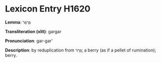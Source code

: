# Lexicon Entry H1620

**Lemma**: גַּרְגַּר

**Transliteration (xlit)**: gargar

**Pronunciation**: gar-gar'

**Description**:
by reduplication from גָּרַר; a berry (as if a pellet of rumination); berry.
